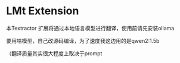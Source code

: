# LMt Extension

本Textractor 扩展将通过本地语言模型进行翻译，使用前请先安装ollama

要用啥模型，自己改源码编译，为了速度我这边用的是qwen2:1.5b



（翻译质量其实很大程度上取决于prompt
